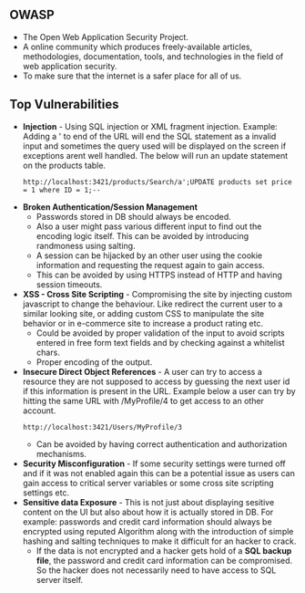 ## OWASP
* The Open Web Application Security Project.
* A online community which produces freely-available articles, methodologies, documentation, tools, and technologies 
in the field of web application security.
* To make sure that the internet is a safer place for all of us.

## Top Vulnerabilities
* **Injection** - Using SQL injection or XML fragment injection. Example: Adding a ' to end of the URL will end the SQL statement as a invalid input and sometimes the query used will be displayed on the screen if exceptions arent well handled. The below will run an update statement on the products table.
  ```
  http://localhost:3421/products/Search/a';UPDATE products set price = 1 where ID = 1;--
  ```
* **Broken Authentication/Session Management**
    * Passwords stored in DB should always be encoded.
    * Also a user might pass various different input to find out the encoding logic itself. This can be avoided by introducing randmoness using salting.
    * A session can be hijacked by an other user using the cookie information and requesting the request again to gain access.
    * This can be avoided by using HTTPS instead of HTTP and having session timeouts.
* **XSS - Cross Site Scripting** - Compromising the site by injecting custom javascript to change the behaviour. Like redirect the current user to a similar looking site, or adding custom CSS to manipulate the site behavior or in e-commerce site to increase a product rating etc.
    * Could be avoided by proper validation of the input to avoid scripts entered in free form text fields and by checking against a whitelist chars.
    * Proper encoding of the output.
* **Insecure Direct Object References** - A user can try to access a resource they are not supposed to access by guessing the next user id if this information is present in the URL. Example below a user can try by hitting the same URL with /MyProfile/4 to get access to an other account.
    ```
    http://localhost:3421/Users/MyProfile/3
    ```
    * Can be avoided by having correct authentication and authorization mechanisms.
*  **Security Misconfiguration** - If some security settings were turned off and if it was not enabled again this can be a potential issue as users can gain access to critical server variables or some cross site scripting settings etc.
* **Sensitive data Exposure** - This is not just about displaying sesitive content on the UI but also about how it is actually stored in DB. For example: passwords and credit card information should always be encrypted using reputed Algorithm along with the introduction of simple hashing and salting techniques to make it difficult for an hacker to crack. 
  * If the data is not encrypted and a hacker gets hold of a **SQL backup file**, the password and credit card information can be compromised. So the hacker does not necessarily need to have access to SQL server itself.
